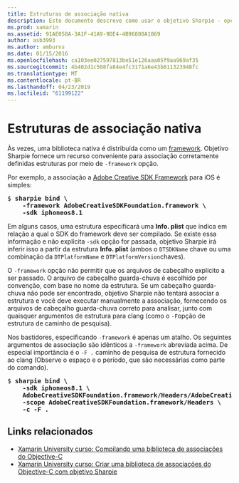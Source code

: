 ```yaml
---
title: Estruturas de associação nativa
description: Este documento descreve como usar o objetivo Sharpie - opção de estrutura para criar uma associação a uma biblioteca distribuído como uma estrutura.
ms.prod: xamarin
ms.assetid: 91AE058A-3A1F-41A9-9DE4-4B96880A1869
author: asb3993
ms.author: amburns
ms.date: 01/15/2016
ms.openlocfilehash: ca103ee027597813be51e126aaa05f9aa969af35
ms.sourcegitcommit: 4b402d1c508fa84e4fc3171a6e43b811323948fc
ms.translationtype: MT
ms.contentlocale: pt-BR
ms.lasthandoff: 04/23/2019
ms.locfileid: "61199122"
---
```

# <a name="binding-native-frameworks"></a>Estruturas de associação nativa

Às vezes, uma biblioteca nativa é distribuída como um [framework](https://developer.apple.com/library/mac/documentation/MacOSX/Conceptual/BPFrameworks/Concepts/WhatAreFrameworks.html). Objetivo Sharpie fornece um recurso conveniente para associação corretamente definidas estruturas por meio de `-framework` opção.

Por exemplo, a associação a [Adobe Creative SDK Framework](https://creativesdk.adobe.com/downloads.html) para iOS é simples:

<pre>$ <b>sharpie bind \
    -framework AdobeCreativeSDKFoundation.framework \
    -sdk iphoneos8.1</b></pre>

Em alguns casos, uma estrutura especificará uma **Info. plist** que indica em relação a qual o SDK do framework deve ser compilado. Se existe essa informação e não explícita `-sdk` opção for passada, objetivo Sharpie irá inferir isso a partir da estrutura **Info. plist** (ambos o `DTSDKName` chave ou uma combinação da `DTPlatformName` e `DTPlatformVersion`chaves).

O `-framework` opção não permitir que os arquivos de cabeçalho explícito a ser passado. O arquivo de cabeçalho guarda-chuva é escolhido por convenção, com base no nome da estrutura. Se um cabeçalho guarda-chuva não pode ser encontrado, objetivo Sharpie não tentará associar a estrutura e você deve executar manualmente a associação, fornecendo os arquivos de cabeçalho guarda-chuva correto para analisar, junto com quaisquer argumentos de estrutura para clang (como o `-F`opção de estrutura de caminho de pesquisa).

Nos bastidores, especificando `-framework` é apenas um atalho. Os seguintes argumentos de associação são idênticos a `-framework` abreviada acima.
De especial importância é o `-F .` caminho de pesquisa de estrutura fornecido ao clang (Observe o espaço e o período, que são necessárias como parte do comando).

<pre>$ <b>sharpie bind \
    -sdk iphoneos8.1 \
    AdobeCreativeSDKFoundation.framework/Headers/AdobeCreativeSDKFoundation.h \
    -scope AdobeCreativeSDKFoundation.framework/Headers \
    -c -F .</b></pre>

## <a name="related-links"></a>Links relacionados

- [Xamarin University curso: Compilando uma biblioteca de associações do Objective-C](https://university.xamarin.com/classes/track/all#building-an-objective-c-bindings-library)
- [Xamarin University curso: Criar uma biblioteca de associações do Objective-C com objetivo Sharpie](https://university.xamarin.com/classes/track/all#build-an-objective-c-bindings-library-with-objective-sharpie)

